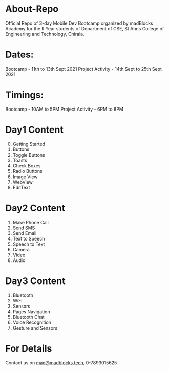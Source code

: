 # About-Repo
Official Repo of 3-day Mobile Dev Bootcamp organized by madBlocks Academy for the II Year students of Department of CSE, St Anns College of Engineering and Technology, Chirala.

# Dates:
Bootcamp - 11th to 13th Sept 2021
Project Activity - 14th Sept to 25th Sept 2021

# Timings:
Bootcamp - 10AM to 5PM
Project Activity - 6PM to 8PM

# Day1 Content
0. Getting Started
1. Buttons
2. Toggle Buttons
3. Toasts
4. Check Boxes
5. Radio Buttons
6. Image View
7. WebView
8. EditText

# Day2 Content
1. Make Phone Call
2. Send SMS
3. Send Email
4. Text to Speech
5. Speech to Text
6. Camera
7. Video
8. Audio

# Day3 Content
1. Bluetooth
2. WiFi
3. Sensors
4. Pages Navigation
5. Bluetooth Chat
6. Voice Recognition
7. Gesture and Sensors


# For Details
Contact us on mad@madblocks.tech, 0-7893015625

